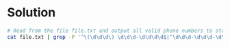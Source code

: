 Solution
========

```sh
# Read from the file file.txt and output all valid phone numbers to stdout.
cat file.txt | grep -P '^\(\d\d\d\) \d\d\d-\d\d\d\d$|^\d\d\d-\d\d\d-\d\d\d\d$'
```
